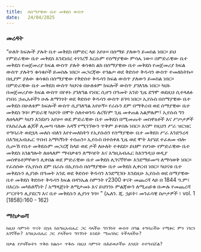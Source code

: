```yaml
---
title:  በሰማያዊው ቤተ መቅደስ ውስጥ
date:   24/04/2025
---
```


### መረዳት
 

“ሁለት ክፍሎች ያሉት ቤተ መቅደስ በምድር ላይ አየሁ። በሰማይ ያለውን ይመስል ነበር። ይህ የምድራዊው ቤተ መቅደስ እንደነበረ ተነገረኝ እርሱም የሰማያዊው ምሳሌ ነው። በምድራዊው ቤተ መቅደስ የመጀመሪያ ክፍል ውስጥ ያሉት ቁሳቁስ ልክ በሰማያዊው ቤተ መቅደስ የመጀመሪያ ክፍል ውስጥ ያሉትን ቁሳቁሶች ይመስሉ ነበር። መጋረጃው ተገልጦ ወደ ቅድስተ ቅዱሳን ውስጥ ተመለከትኩ። በዚያም ያለው ቁሳቁስ በሰማያዊው የቅድስተ ቅዱሳን ክፍል ውስጥ ያለውን ይመስል ነበር። በምድራዊው ቤተ መቅደስ ውስጥ ካህናቱ በሁለቱም ክፍሎች ውስጥ ያገለገሉ ነበር። ካህኑ በመጀመሪያው ክፍል ውስጥ በየቀኑ ያገለግል የነበር ሲሆን በዓመት አንድ ጊዜ ደግሞ ወደዚህ ሲተላለፉ የነበሩ ኃጢአቶችን ሁሉ ለማንፃት ወደ ቅድስተ ቅዱሳን ውስጥ ይገባ ነበር።
ኢየሱስ በሰማያዊው ቤተ መቅደስ በሁለቱም ክፍሎች ውስጥ ሲያገለግል አየሁኝ። የራሱን ደም በማቅረብ ወደ ሰማያዊው ቤተ መቅደስ ገባ። ምድራዊ ካህናት በሞት ስለተወገዱ ለረዥም ጊዜ መቀጠል አልቻሉም፤ ኢየሱስ ግን ለዘላለም ካህን እንደሆነ አየሁ። ወደ ምድራዊው ቤተ መቅደስ በሚመጡት መስዋዕቶች እና ሥጦታዎች የእስራኤል ልጆች ሊመጣ ባለው አዳኝ የሚገኘውን ጥቅም ይቀበሉ ነበር። እናም የዚህን ሥራ ዝርዝር ተግባራት ወደኋላ መለስ ብለን እየተመለከትን የኢየሱስን የሰማያዊው ቤተ መቅደስ ሥራ እንድንረዳ በእግዚአብሔር ጥበብ አማካኝነት ተሰጠን።
ኢየሱስ በተሰቀለ ጊዜ ወደ ሞት እየሄደ ተፈጸመ ብሎ ሲጮኽ የቤተ መቅደሱም መጋረጃ ከላይ ወደ ታች ለሁለት ተቀደደ። ይህም የሆነው የምድራዊው ቤተ መቅደስ አገልግሎት ለዘላለም ማብቃቱን ለማሳየት እና እግዚአብሔር ከእንግዲህ ወዲያ መስዋዕቶቻቸውን ሊቀበል ወደ ምድራዊው ቤተ መቅደስ ሊገናኛቸው እንደማይመጣ ለማሳወቅ ነበር። የፈሰሰው የኢየሱስ ደም በራሱ በኢየሱስ በሰማያዊው ቤተ መቅደስ ሊቀርብ ነበር። ካህናቱ ቤተ መቅደሱን ሊያነፁ በዓመት አንዴ ወደ ቅድስተ ቅዱሳን እንደሚገቡ እንደዚሁ ኢየሱስ ወደ ሰማያዊው ቤተ መቅደስ ቅድስተ ቅዱሳን ክፍል በዳንኤል ስምንት የ2300 ቀናት መጨረሻ ላይ በ 1844 ዓ.ም፣ በእርሱ መካከለኛነት / አማላጅነት ለሚታመኑ እና ይህንንኑ ምልጃውን ለሚጠይቁ በሙሉ የመጨረሻ ሥርየትን ሊያደርግ እና ቤተ መቅደሱን ሊያነፃ ገባ። ” (ኤለን. ጂ. ኋይት፣ መንፈሳዊ ስጦታዎች ፣ vol. 1 [1858]፣160 - 162)
 
### ማስታወሻ
 
`ከዚህ ሳምንት ጥናት በኋላ ከእግዚአብሔር ጋር ባላችሁ ግንኙነት ውስጥ በግል ተግባራችሁ የሚቀር ምን ነገርን አገኛችሁ? እግዚአብሔር ጋር ያላችሁን ግንኙነት እንዴት ማጠንከር ትችላላችሁ?`
 
`በቃል የያዛችሁትን ጥቅስ ከልሱ። ጥቅሱ በዚህ ሳምንት በሕይወታችሁ እንዴት ተተግብሯል?
`